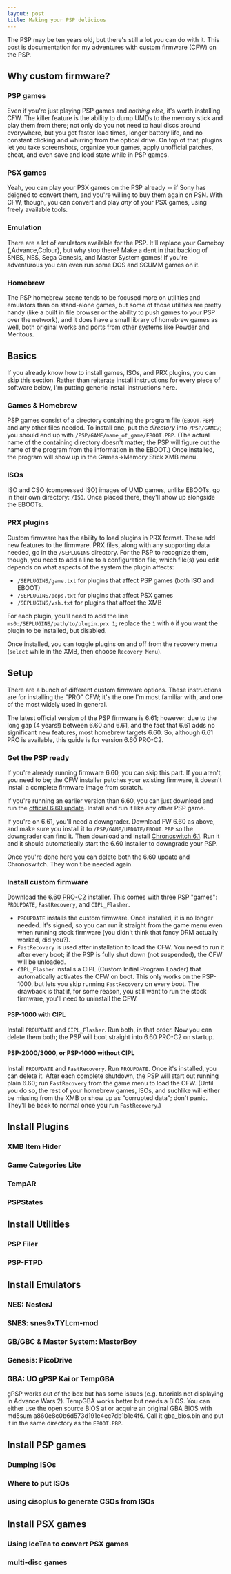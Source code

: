 ```yaml
---
layout: post
title: Making your PSP delicious
---
```


The PSP may be ten years old, but there's still a lot you can do with it. This post is documentation for my adventures with custom firmware (CFW) on the PSP.

## Why custom firmware?

### PSP games

Even if you're just playing PSP games and *nothing else*, it's worth installing CFW. The killer feature is the ability to dump UMDs to the memory stick and play them from there; not only do you not need to haul discs around everywhere, but you get faster load times, longer battery life, and no constant clicking and whirring from the optical drive. On top of that, plugins let you take screenshots, organize your games, apply unofficial patches, cheat, and even save and load state while in PSP games.

### PSX games

Yeah, you can play your PSX games on the PSP already -- if Sony has deigned to convert them, and you're willing to buy them again on PSN. With CFW, though, you can convert and play *any* of your PSX games, using freely available tools.

### Emulation

There are a lot of emulators available for the PSP. It'll replace your Gameboy {,Advance,Colour}, but why stop there? Make a dent in that backlog of SNES, NES, Sega Genesis, and Master System games! If you're adventurous you can even run some DOS and SCUMM games on it.

### Homebrew

The PSP homebrew scene tends to be focused more on utilities and emulators than on stand-alone games, but some of those utilities are pretty handy (like a built in file browser or the ability to push games to your PSP over the network), and it does have a small library of homebrew games as well, both original works and ports from other systems like Powder and Meritous.

## Basics

If you already know how to install games, ISOs, and PRX plugins, you can skip this section. Rather than reiterate install instructions for every piece of software below, I'm putting generic install instructions here.

### Games & Homebrew

PSP games consist of a directory containing the program file (`EBOOT.PBP`) and any other files needed. To install one, put the *directory* into `/PSP/GAME/`; you should end up with `/PSP/GAME/name_of_game/EBOOT.PBP`. (The actual name of the containing directory doesn't matter; the PSP will figure out the name of the program from the information in the EBOOT.) Once installed, the program will show up in the Games->Memory Stick XMB menu.

### ISOs

ISO and CSO (compressed ISO) images of UMD games, unlike EBOOTs, go in their own directory: `/ISO`. Once placed there, they'll show up alongside the EBOOTs.

### PRX plugins

Custom firmware has the ability to load plugins in PRX format. These add new features to the firmware. PRX files, along with any supporting data needed, go in the `/SEPLUGINS` directory. For the PSP to recognize them, though, you need to add a line to a configuration file; which file(s) you edit depends on what aspects of the system the plugin affects:

* `/SEPLUGINS/game.txt` for plugins that affect PSP games (both ISO and EBOOT)
* `/SEPLUGINS/pops.txt` for plugins that affect PSX games
* `/SEPLUGINS/vsh.txt` for plugins that affect the XMB

For each plugin, you'll need to add the line `ms0:/SEPLUGINS/path/to/plugin.prx 1`; replace the `1` with `0` if you want the plugin to be installed, but disabled.

Once installed, you can toggle plugins on and off from the recovery menu (`select` while in the XMB, then choose `Recovery Menu`).


## Setup

There are a bunch of different custom firmware options. These instructions are for installing the "PRO" CFW; it's the one I'm most familiar with, and one of the most widely used in general.

The latest official version of the PSP firmware is 6.61; however, due to the long gap (4 years!) between 6.60 and 6.61, and the fact that 6.61 adds no significant new features, most homebrew targets 6.60. So, although 6.61 PRO is available, this guide is for version 6.60 PRO-C2.

### Get the PSP ready

If you're already running firmware 6.60, you can skip this part. If you aren't, you need to be; the CFW installer patches your existing firmware, it doesn't install a complete firmware image from scratch.

If you're running an earlier version than 6.60, you can just download and run the [official 6.60 update](http://wololo.net/downloads/index.php/download/947). Install and run it like any other PSP game.

If you're on 6.61, you'll need a downgrader. Download FW 6.60 as above, and make sure you install it to `/PSP/GAME/UPDATE/EBOOT.PBP` so the downgrader can find it. Then download and install [Chronoswitch 6.1](http://wololo.net/talk/viewtopic.php?f=21&t=41227). Run it and it should automatically start the 6.60 installer to downgrade your PSP.

Once you're done here you can delete both the 6.60 update and Chronoswitch. They won't be needed again.

### Install custom firmware

Download the [6.60 PRO-C2](https://1a162edcad218a929d3e1c2d49e27469a8166389.googledrive.com/host/0BwYVUA7ansC5c09UbmZxTzVMNE0/6.60%20PRO-C2_16-12-2014.zip) installer. This comes with three PSP "games": `PROUPDATE`, `FastRecovery`, and `CIPL_Flasher`.

* `PROUPDATE` installs the custom firmware. Once installed, it is no longer needed. It's signed, so you can run it straight from the game menu even when running stock firmware (you didn't think that fancy DRM actually worked, did you?).
* `FastRecovery` is used after installation to load the CFW. You need to run it after every boot; if the PSP is fully shut down (not suspended), the CFW will be unloaded.
* `CIPL_Flasher` installs a CIPL (Custom Initial Program Loader) that automatically activates the CFW on boot. This only works on the PSP-1000, but lets you skip running `FastRecovery` on every boot. The drawback is that if, for some reason, you still want to run the stock firmware, you'll need to uninstall the CFW.

#### PSP-1000 with CIPL

Install `PROUPDATE` and `CIPL_Flasher`. Run both, in that order. Now you can delete them both; the PSP will boot straight into 6.60 PRO-C2 on startup.

#### PSP-2000/3000, or PSP-1000 without CIPL

Install `PROUPDATE` and `FastRecovery`. Run `PROUPDATE`. Once it's installed, you can delete it. After each complete shutdown, the PSP will start out running plain 6.60; run `FastRecovery` from the game menu to load the CFW. (Until you do so, the rest of your homebrew games, ISOs, and suchlike will either be missing from the XMB or show up as "corrupted data"; don't panic. They'll be back to normal once you run `FastRecovery`.)


## Install Plugins

### XMB Item Hider
### Game Categories Lite
### TempAR
### PSPStates

## Install Utilities

### PSP Filer
### PSP-FTPD

## Install Emulators

### NES: NesterJ
### SNES: snes9xTYLcm-mod
### GB/GBC & Master System: MasterBoy
### Genesis: PicoDrive
### GBA: UO gPSP Kai or TempGBA

gPSP works out of the box but has some issues (e.g. tutorials not displaying in Advance Wars 2). TempGBA works better but needs a BIOS. You can either use the open source BIOS at <fixme> or acquire an original GBA BIOS with md5sum a860e8c0b6d573d191e4ec7db1b1e4f6. Call it gba_bios.bin and put it in the same directory as the `EBOOT.PBP`.

## Install PSP games

### Dumping ISOs
### Where to put ISOs
### using cisoplus to generate CSOs from ISOs

## Install PSX games



### Using IceTea to convert PSX games
### multi-disc games
